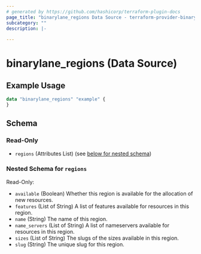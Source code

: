 ```yaml
---
# generated by https://github.com/hashicorp/terraform-plugin-docs
page_title: "binarylane_regions Data Source - terraform-provider-binarylane"
subcategory: ""
description: |-
  
---
```


# binarylane_regions (Data Source)



## Example Usage

```terraform
data "binarylane_regions" "example" {
}
```

<!-- schema generated by tfplugindocs -->
## Schema

### Read-Only

- `regions` (Attributes List) (see [below for nested schema](#nestedatt--regions))

<a id="nestedatt--regions"></a>
### Nested Schema for `regions`

Read-Only:

- `available` (Boolean) Whether this region is available for the allocation of new resources.
- `features` (List of String) A list of features available for resources in this region.
- `name` (String) The name of this region.
- `name_servers` (List of String) A list of nameservers available for resources in this region.
- `sizes` (List of String) The slugs of the sizes available in this region.
- `slug` (String) The unique slug for this region.
